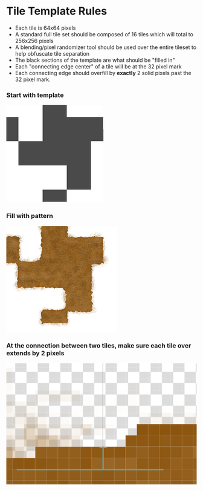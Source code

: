 # Tile Template Rules

- Each tile is 64x64 pixels
- A standard full tile set should be composed of 16 tiles which will total to 256x256 pixels
- A blending/pixel randomizer tool should be used over the entire tileset to help obfuscate tile separation
- The black sections of the template are what should be "filled in"
- Each "connecting edge center" of a tile will be at the 32 pixel mark
- Each connecting edge should overfill by **exactly** 2 solid pixels past the 32 pixel mark.

### Start with template
![template_tile_example](/assets/tilesets/tile_template.png)
### Fill with pattern
![template_tile_example](/assets/tilesets/dirt.png)
### At the connection between two tiles, make sure each tile over extends by 2 pixels
![template_tile_example](/assets/tilesets/template_tile_example.png)
